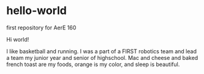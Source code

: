 # hello-world
first repository for AerE 160

Hi world!

I like basketball and running. I was a part of a FIRST robotics team and lead a team my junior year and senior of highschool.
Mac and cheese and baked french toast are my foods, orange is my color, and sleep is beautiful.
